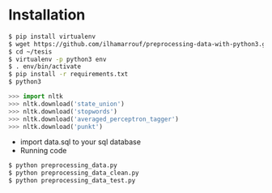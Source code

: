 # Installation
```sh
$ pip install virtualenv
$ wget https://github.com/ilhamarrouf/preprocessing-data-with-python3.git ~/tesis
$ cd ~/tesis
$ virtualenv -p python3 env 
$ . env/bin/activate
$ pip install -r requirements.txt
$ python3
```
```python
>>> import nltk
>>> nltk.download('state_union')
>>> nltk.download('stopwords')
>>> nltk.download('averaged_perceptron_tagger')
>>> nltk.download('punkt')
```
- import data.sql to your sql database
- Running code 
```sh
$ python preprocessing_data.py
$ python preprocessing_data_clean.py
$ python preprocessing_data_test.py
```
